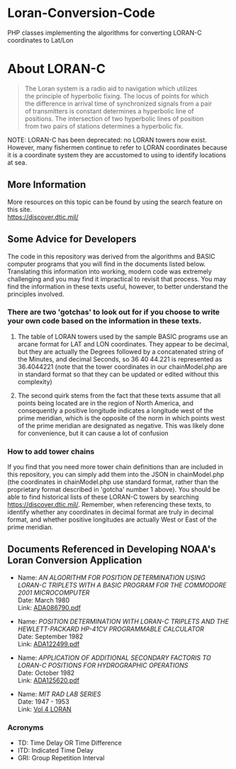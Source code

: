 # Loran-Conversion-Code

PHP classes implementing the algorithms for converting LORAN-C coordinates to Lat/Lon

# About LORAN-C

>The Loran system is a radio aid to navigation which utilizes  
the principle of hyperbolic fixing. The locus of points for which  
the difference in arrival time of synchronized signals from a pair  
of transmitters is constant determines a hyperbolic line of  
positions. The intersection of two hyperbolic lines of position  
from two pairs of stations determines a hyperbolic fix.

NOTE: LORAN-C has been deprecated: no LORAN towers now exist. However, many fishermen continue to refer to LORAN coordinates because it is a coordinate system they are accustomed to using to identify locations at sea.

## More Information

More resources on this topic can be found by using the search feature on this site.  
<https://discover.dtic.mil/>

## Some Advice for Developers

The code in this repository was derived from the algorithms and BASIC computer programs that you will find in the documents listed below. Translating this information into working, modern code was extremely challenging and you may find it impractical to revisit that process. You may find the information in these texts useful, however, to better understand the principles involved.

### There are two 'gotchas' to look out for if you choose to write your own code based on the information in these texts. 
1. The table of LORAN towers used by the sample BASIC programs use an arcane format for LAT and LON coordinates. They appear to be decimal, but they are actually the Degrees followed by a concatenated string of the Minutes, and decimal Seconds, so 36 40 44.221 is represented as 36.4044221 (note that the tower coordinates in our chainModel.php are in standard format so that they can be updated or edited without this complexity)

2. The second quirk stems from the fact that these texts assume that all points being located are in the region of North America, and consequently a positive longitude indicates a longitude west of the prime meridian, which is the opposite of the norm in which points west of the prime meridian are designated as negative. This was likely done for convenience, but it can cause a lot of confusion 

### How to add tower chains
If you find that you need more tower chain definitions than are included in this repository, you can simply add them into the JSON in chainModel.php (the coordinates in chainModel.php use standard format, rather than the proprietary format described in 'gotcha' number 1 above). You should be able to find historical lists of these LORAN-C towers by searching <https://discover.dtic.mil/>. Remember, when referencing these texts, to identify whether any coordinates in decimal format are truly in decimal format, and whether positive longitudes are actually West or East of the prime meridian.

## Documents Referenced in Developing NOAA's Loran Conversion Application

* Name: *AN ALGORITHM FOR POSITION DETERMINATION USING LORAN-C TRIPLETS WITH A BASIC PROGRAM FOR THE COMMODORE 2001 MICROCOMPUTER*  
Date: March 1980  
Link: [ADA086790.pdf](https://discover.dtic.mil/results/?q=ADA086790.pdf)

* Name: *POSITION DETERMINATION WITH LORAN-C TRIPLETS AND THE HEWLETT-PACKARD HP-41CV PROGRAMMABLE CALCULATOR*  
Date: September 1982  
Link: [ADA122499.pdf](https://discover.dtic.mil/results/?q=ADA122499.pdf)

* Name: *APPLICATION OF ADDITIONAL SECONDARY FACTORIS TO LORAN-C POSITIONS FOR HYDROGRAPHIC OPERATIONS*  
Date: October 1982  
Link: [ADA125620.pdf](https://discover.dtic.mil/results/?q=ADA125620.pdf)

* Name: *MIT RAD LAB SERIES*  
Date: 1947 - 1953  
Link: [Vol 4 LORAN](https://archive.org/details/mit-rad-lab-series-version-2/VOL_4_Loran)

### Acronyms

* TD: Time Delay OR Time Difference
* ITD: Indicated Time Delay
* GRI: Group Repetition Interval

